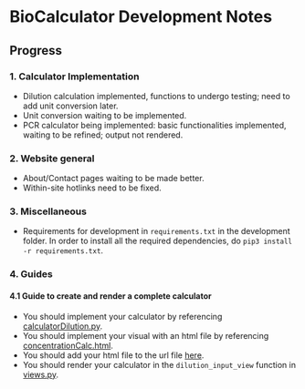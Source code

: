 # BioCalculator Development Notes

## Progress

### 1. Calculator Implementation

- Dilution calculation implemented, functions to undergo testing; need to add unit conversion later.
- Unit conversion waiting to be implemented.
- PCR calculator being implemented: basic functionalities implemented, waiting to be refined; output not rendered.

### 2. Website general

- About/Contact pages waiting to be made better.
- Within-site hotlinks need to be fixed.

### 3. Miscellaneous

- Requirements for development in `requirements.txt` in the development folder. In order to install all the required dependencies, do `pip3 install -r requirements.txt`.

### 4. Guides

#### 4.1 Guide to create and render a complete calculator

- You should implement your calculator by referencing [calculatorDilution.py](https://github.com/tommyfuu/BioCalculator/blob/main/homepage/calculatorDilution.py).
- You should implement your visual with an html file by referencing [concentrationCalc.html](https://github.com/tommyfuu/BioCalculator/blob/main/homepage/templates/concentrationCalc.html).
- You should add your html file to the url file [here](https://github.com/tommyfuu/BioCalculator/blob/main/homepage/urls.py).
- You should render your calculator in the `dilution_input_view` function in [views.py](https://github.com/tommyfuu/BioCalculator/blob/main/homepage/views.py).
